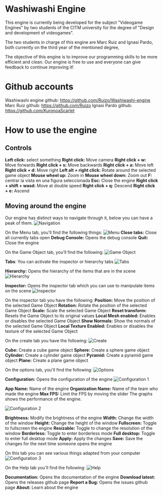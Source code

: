 # Washiwashi Engine

This engine is currently being developed for the subject "Videogame Engines" by two students of the CITM university for the degree of "Design and development of videogames".

The two students in charge of this engine are Marc Ruiz and Ignasi Pardo, both currently on the third year of the mentioned degree,

The objective of this engine is to improve our programming skills to be more efficient and clean. Our engine is free to use and everyone can give feedback to continue improving it!


# Github accounts

Washiwashi engine github: https://github.com/Ruizo/Washiwashi-engine
Marc Ruiz github: https://github.com/Ruizo
Ignasi Pardo github: https://github.com/KuronoaScarlet

# How to use the engine

## Controls
**Left click:** select something
**Right click:** Move camera
**Right click + w:** Move forwards
**Right click + s:** Move backwards
**Right click + a:** Move left
**Right click + d:** Move right 
**Left alt + right click:** Rotate around the selected game object
**Mouse wheel up:** Zoom in
**Mouse wheel down:** Zoom out
**F:** centrar la vista en una figura seleccionada
**Esc:** Close the engine
**Right click + shift + wasd:** Move at double speed
**Right click + q:** Descend
**Right click + e:** Ascend

## Moving around the engine

Our engine has distinct ways to navigate through it, below you can have a peak of them.
![Navigation](https://i.ibb.co/n0wNmjJ/image.png)

On the Menu tab, you'll find the following things:
![Menu](https://i.ibb.co/y8j9nKY/image.png)
**Close tabs:** Close all currently tabs open
**Debug Console:** Opens the debug console
**Quit:** Close the engine

On the Game Object tab, you'll find the following:
![Game Object](https://i.ibb.co/gmK1m0b/image.png)

**Tabs**: You can activate the inspector or hierarchy tabs 
![Tabs](https://i.ibb.co/GTkZzpc/image.png)

**Hierarchy:** Opens the hierarchy of the items that are in the scene
![Hierarchy](https://i.ibb.co/fF6XRkf/image.png)

**Inspector:** Opens the inspector tab which you can use to manipulate items on the scene
![Inspector](https://i.ibb.co/gV98xs8/image.png)

On the inspector tab you have the following:
**Position:** Move the position of the selected Game Object
**Rotation:** Rotate the position of the selected Game Object
**Scale:** Scale the selected Game Object
**Reset transform:** Resets the Game Object to its original values
**Local Mesh enabled:** Enables or disables the selected Game Object
**Show Normals:** Show the normals of the selected Game Object
**Local Texture Enabled:** Enables or disables the texture of the selected Game Object

On the create tab you have the following:
![Create](https://i.ibb.co/ZTzPvV3/image.png)

**Cube:** Create a cube game object
**Sphere:** Create a sphere game object
**Cylinder:** Create a cylinder game object
**Pyramid:** Create a pyramid game object
**Plane:** Create a plane game object

On the options tab, you'll find the following:
![Options](https://i.ibb.co/k4Sn67f/image.png)

**Configuration:** Opens the configuration of the engine
 ![Configuration 1](https://i.ibb.co/Fnd5n5b/image.png)
 
 **App Name:** Name of the engine
 **Organization Name:** Name of the team who made the engine
 **Max FPS:** Limit the FPS by moving the slider
 The graphs shows the performance of the engine.
 
 ![Configuration 2](https://i.ibb.co/NWmfGZn/image.png)
 
 **Brightness:** Modify the brightness of the engine
 **Width:** Change the width of the window
 **Height:** Change the height of the window
 **Fullscreen:** Toggle to fullscreen the engine
 **Resizable:** Toggle to change the resolution of the window
 **Borderless:** Toggle to enter borderless mode
 **Full desktop:** Toggle to enter full desktop mode
 **Apply:** Apply the changes
 **Save:** Save the changes for the next time someone opens the engine

On this tab you can see various things adapted from your computer
 ![Configuration 3](https://i.ibb.co/dPdq5mJ/image.png)

On the Help tab you'll find the following:
![Help](https://i.ibb.co/qdfm2z0/image.png)

 **Documentation:** Opens the documentation of the engine
 **Download latest:** Opens the releases github page
 **Report a Bug:** Opens the issues github page
 **About:** Learn about the engine
